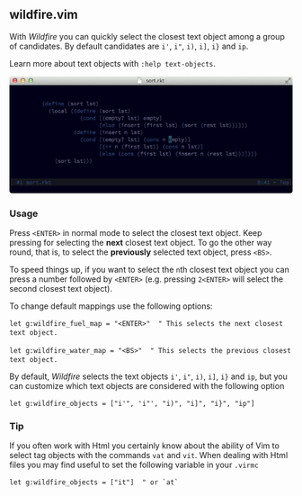 ## wildfire.vim

With *Wildfire* you can quickly select the closest text object among a group of candidates. By
default candidates are `i'`, `i"`, `i)`, `i]`, `i}` and `ip`.

Learn more about text objects with `:help text-objects`.

![Live preview](_assets/preview.gif "Live preview.")

### Usage

Press `<ENTER>` in normal mode to select the closest text object. Keep pressing for selecting the
**next** closest text object. To go the other way round, that is, to select the **previously**
selected text object, press `<BS>`.

To speed things up, if you want to select the `n`th closest text object you can press a number
followed by `<ENTER>` (e.g. pressing `2<ENTER>` will select the second closest text
object).

To change default mappings use the following options:

```vim
let g:wildfire_fuel_map = "<ENTER>"  " This selects the next closest text object.

let g:wildfire_water_map = "<BS>"  " This selects the previous closest text object.
```

By default, *Wildfire* selects the text objects `i'`, `i"`, `i)`, `i]`, `i}` and `ip`, but you can
customize which text objects are considered with the following option

```vim
let g:wildfire_objects = ["i'", 'i"', "i)", "i]", "i}", "ip"]
```

### Tip

If you often work with Html you certainly know about the ability of Vim to select tag objects with
the commands `vat` and `vit`. When dealing with Html files you may find useful to set the
following variable in your `.virmc`

```                                    vim
let g:wildfire_objects = ["it"]  " or `at`
```




